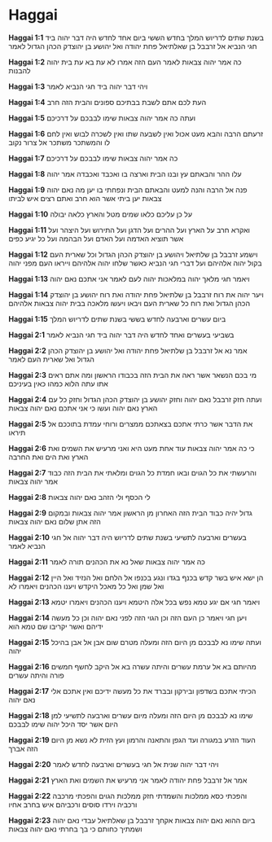# Haggai

**Haggai 1:1**   בשנת שתים לדריוש המלך בחדש הששי ביום אחד לחדש היה דבר יהוה ביד חגי הנביא אל זרבבל בן שאלתיאל פחת יהודה ואל יהושע בן יהוצדק הכהן הגדול לאמר

**Haggai 1:2**   כה אמר יהוה צבאות לאמר העם הזה אמרו לא עת בא עת בית יהוה להבנות

**Haggai 1:3**   ויהי דבר יהוה ביד חגי הנביא לאמר

**Haggai 1:4**   העת לכם אתם לשבת בבתיכם ספונים והבית הזה חרב

**Haggai 1:5**   ועתה כה אמר יהוה צבאות שימו לבבכם על דרכיכם

**Haggai 1:6**   זרעתם הרבה והבא מעט אכול ואין לשבעה שתו ואין לשכרה לבוש ואין לחם לו והמשתכר משתכר אל צרור נקוב

**Haggai 1:7**   כה אמר יהוה צבאות שימו לבבכם על דרכיכם

**Haggai 1:8**   עלו ההר והבאתם עץ ובנו הבית וארצה בו ואכבד ואכבדה אמר יהוה

**Haggai 1:9**   פנה אל הרבה והנה למעט והבאתם הבית ונפחתי בו יען מה נאם יהוה צבאות יען ביתי אשר הוא חרב ואתם רצים איש לביתו

**Haggai 1:10**   על כן עליכם כלאו שמים מטל והארץ כלאה יבולה

**Haggai 1:11**   ואקרא חרב על הארץ ועל ההרים ועל הדגן ועל התירוש ועל היצהר ועל אשר תוציא האדמה ועל האדם ועל הבהמה ועל כל יגיע כפים

**Haggai 1:12**   וישמע זרבבל בן שלתיאל ויהושע בן יהוצדק הכהן הגדול וכל שארית העם בקול יהוה אלהיהם ועל דברי חגי הנביא כאשר שלחו יהוה אלהיהם וייראו העם מפני יהוה

**Haggai 1:13**   ויאמר חגי מלאך יהוה במלאכות יהוה לעם לאמר אני אתכם נאם יהוה

**Haggai 1:14**   ויער יהוה את רוח זרבבל בן שלתיאל פחת יהודה ואת רוח יהושע בן יהוצדק הכהן הגדול ואת רוח כל שארית העם ויבאו ויעשו מלאכה בבית יהוה צבאות אלהיהם

**Haggai 1:15**   ביום עשרים וארבעה לחדש בששי בשנת שתים לדריוש המלך

**Haggai 2:1**   בשביעי בעשרים ואחד לחדש היה דבר יהוה ביד חגי הנביא לאמר

**Haggai 2:2**   אמר נא אל זרבבל בן שלתיאל פחת יהודה ואל יהושע בן יהוצדק הכהן הגדול ואל שארית העם לאמר

**Haggai 2:3**   מי בכם הנשאר אשר ראה את הבית הזה בכבודו הראשון ומה אתם ראים אתו עתה הלוא כמהו כאין בעיניכם

**Haggai 2:4**   ועתה חזק זרבבל נאם יהוה וחזק יהושע בן יהוצדק הכהן הגדול וחזק כל עם הארץ נאם יהוה ועשו כי אני אתכם נאם יהוה צבאות

**Haggai 2:5**   את הדבר אשר כרתי אתכם בצאתכם ממצרים ורוחי עמדת בתוככם אל תיראו

**Haggai 2:6**   כי כה אמר יהוה צבאות עוד אחת מעט היא ואני מרעיש את השמים ואת הארץ ואת הים ואת החרבה

**Haggai 2:7**   והרעשתי את כל הגוים ובאו חמדת כל הגוים ומלאתי את הבית הזה כבוד אמר יהוה צבאות

**Haggai 2:8**   לי הכסף ולי הזהב נאם יהוה צבאות

**Haggai 2:9**   גדול יהיה כבוד הבית הזה האחרון מן הראשון אמר יהוה צבאות ובמקום הזה אתן שלום נאם יהוה צבאות

**Haggai 2:10**   בעשרים וארבעה לתשיעי בשנת שתים לדריוש היה דבר יהוה אל חגי הנביא לאמר

**Haggai 2:11**   כה אמר יהוה צבאות שאל נא את הכהנים תורה לאמר

**Haggai 2:12**   הן ישא איש בשר קדש בכנף בגדו ונגע בכנפו אל הלחם ואל הנזיד ואל היין ואל שמן ואל כל מאכל היקדש ויענו הכהנים ויאמרו לא

**Haggai 2:13**   ויאמר חגי אם יגע טמא נפש בכל אלה היטמא ויענו הכהנים ויאמרו יטמא

**Haggai 2:14**   ויען חגי ויאמר כן העם הזה וכן הגוי הזה לפני נאם יהוה וכן כל מעשה ידיהם ואשר יקריבו שם טמא הוא

**Haggai 2:15**   ועתה שימו נא לבבכם מן היום הזה ומעלה מטרם שום אבן אל אבן בהיכל יהוה

**Haggai 2:16**   מהיותם בא אל ערמת עשרים והיתה עשרה בא אל היקב לחשף חמשים פורה והיתה עשרים

**Haggai 2:17**   הכיתי אתכם בשדפון ובירקון ובברד את כל מעשה ידיכם ואין אתכם אלי נאם יהוה

**Haggai 2:18**   שימו נא לבבכם מן היום הזה ומעלה מיום עשרים וארבעה לתשיעי למן היום אשר יסד היכל יהוה שימו לבבכם

**Haggai 2:19**   העוד הזרע במגורה ועד הגפן והתאנה והרמון ועץ הזית לא נשא מן היום הזה אברך

**Haggai 2:20**   ויהי דבר יהוה שנית אל חגי בעשרים וארבעה לחדש לאמר

**Haggai 2:21**   אמר אל זרבבל פחת יהודה לאמר אני מרעיש את השמים ואת הארץ

**Haggai 2:22**   והפכתי כסא ממלכות והשמדתי חזק ממלכות הגוים והפכתי מרכבה ורכביה וירדו סוסים ורכביהם איש בחרב אחיו

**Haggai 2:23**   ביום ההוא נאם יהוה צבאות אקחך זרבבל בן שאלתיאל עבדי נאם יהוה ושמתיך כחותם כי בך בחרתי נאם יהוה צבאות